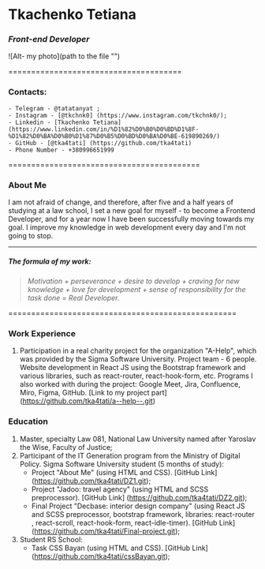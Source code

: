 # **Tkachenko Tetiana**

### *Front-end Developer*

![Alt- my photo](path to the file "")

======================================

### **Contacts:**
    - Telegram - @tatatanyat ;
    - Instagram - [@tkchnk0] (https://www.instagram.com/tkchnk0/); 
    - Linkedin - [Tkachenko Tetiana] (https://www.linkedin.com/in/%D1%82%D0%B0%D0%BD%D1%8F-%D1%82%D0%BA%D0%B0%D1%87%D0%B5%D0%BD%D0%BA%D0%BE-619890269/)
    - GitHub - [@tka4tati] (https://github.com/tka4tati)
    - Phone Number - +380996651999

==========================================

### **About Me**

I am not afraid of change, and therefore, after five and a half years of studying at a law school, I set a new goal for myself - to become a Frontend Developer, and for a year now I have been successfully moving towards my goal. I improve my knowledge in web development every day and I'm not going to stop. 

******************************************************

##### **The formula of my work:**

>*Motivation + perseverance + desire to develop + craving for new knowledge + love for development + sense of responsibility for the task done = Real Developer.*

==================================================

### **Work Experience**

1. Participation in a real charity project for the organization "A-Help", which was provided by the Sigma Software University. Project team - 6 people. Website development in React JS using the Bootstrap framework and various libraries, such as react-router, react-hook-form, etc. Programs I also worked with during the project: Google Meet, Jira, Confluence, Miro, Figma, GitHub.
[Link to my project part] (https://github.com/tka4tati/a--help--.git)

### **Education**
1. Master, specialty Law 081, National Law University named after Yaroslav the Wise, Faculty of Justice;
2. Participant of the IT Generation program from the Ministry of Digital Policy. Sigma Software University student (5 months of study):
    - Project "About Me" (using HTML and CSS). [GitHub Link] (https://github.com/tka4tati/DZ1.git);
    - Project "Jadoo: travel agency" (using HTML and SCSS preprocessor). [GitHub Link] (https://github.com/tka4tati/DZ2.git);
    - Final Project "Decbase: interior design company" (using React JS and SCSS preprocessor, bootstrap framework, libraries: react-router , react-scroll, react-hook-form, react-idle-timer). [GitHub Link] (https://github.com/tka4tati/Final-project.git);
3. Student RS School:
    - Task CSS Bayan (using HTML and CSS). [GitHub Link] (https://github.com/tka4tati/cssBayan.git);

